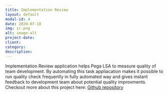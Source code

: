```yaml
---
title: Implementation Review
layout: default
modal-id: 4
date: 2020-07-18
img: ir.png
alt: image-alt
project-date: 
client: 
category:
description:
---
```


Implementation Review application helps Pega LSA to measure quality of team development. By automating this task appliacation makes it possible to run quality check frequently in fully automated way and gives instant feedback to development team about potential quality improvments. Checkout more about this project here: [Github repository](https://github.com/kamiljaneczek/Implementation-Review)



